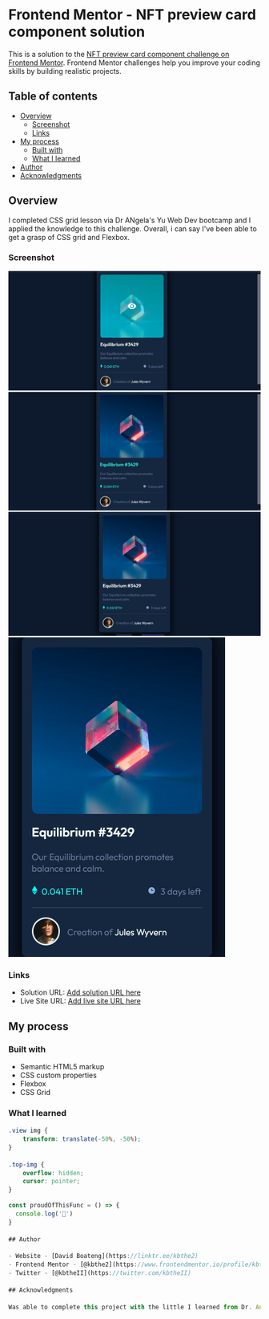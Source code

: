 # Frontend Mentor - NFT preview card component solution

This is a solution to the [NFT preview card component challenge on Frontend Mentor](https://www.frontendmentor.io/challenges/nft-preview-card-component-SbdUL_w0U). Frontend Mentor challenges help you improve your coding skills by building realistic projects. 

## Table of contents

- [Overview](#overview)
  - [Screenshot](#screenshot)
  - [Links](#links)
- [My process](#my-process)
  - [Built with](#built-with)
  - [What I learned](#what-i-learned)
- [Author](#author)
- [Acknowledgments](#acknowledgments)

## Overview
I completed CSS grid lesson via Dr ANgela's Yu Web Dev bootcamp and I applied the knowledge to this challenge. Overall, i can say I've been able to get a grasp of CSS grid and Flexbox.

### Screenshot

![](./design/Screenshot%202023-07-15%20191303.jpg)
![](./design/Screenshot%202023-07-15%20191424.jpg)
![](./design/Screenshot%202023-07-15%20at%2019-11-16%20Frontend%20Mentor%20NFT%20preview%20card%20component.png)
![](./design/Screenshot%202023-07-15%20at%2019-11-46%20Frontend%20Mentor%20NFT%20preview%20card%20component.png)

### Links

- Solution URL: [Add solution URL here](https://your-solution-url.com)
- Live Site URL: [Add live site URL here](https://your-live-site-url.com)

## My process

### Built with

- Semantic HTML5 markup
- CSS custom properties
- Flexbox
- CSS Grid

### What I learned

```css
.view img {
    transform: translate(-50%, -50%);
}

.top-img {
    overflow: hidden;
    cursor: pointer;
}
```
```js
const proudOfThisFunc = () => {
  console.log('🎉')
}

## Author

- Website - [David Boateng](https://linktr.ee/kbthe2)
- Frontend Mentor - [@kbthe2](https://www.frontendmentor.io/profile/kbthe2)
- Twitter - [@kbtheII](https://twitter.com/kbtheII)

## Acknowledgments

Was able to complete this project with the little I learned from Dr. Angela Yu's course on Udemy - The Complete 2023 Web Development Bootcamp
